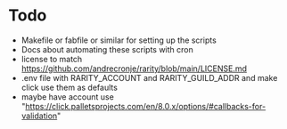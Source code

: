 # Todo

- Makefile or fabfile or similar for setting up the scripts
- Docs about automating these scripts with cron
- license to match https://github.com/andrecronje/rarity/blob/main/LICENSE.md
- .env file with RARITY_ACCOUNT and RARITY_GUILD_ADDR and make click use them as defaults
- maybe have account use "https://click.palletsprojects.com/en/8.0.x/options/#callbacks-for-validation"